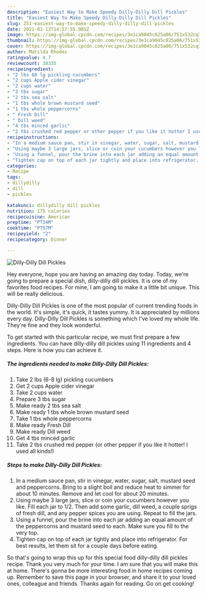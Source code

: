 ```yaml
---
description: "Easiest Way to Make Speedy Dilly-Dilly Dill Pickles"
title: "Easiest Way to Make Speedy Dilly-Dilly Dill Pickles"
slug: 251-easiest-way-to-make-speedy-dilly-dilly-dill-pickles
date: 2021-01-12T14:57:55.985Z
image: https://img-global.cpcdn.com/recipes/3e1ca9045c825a06/751x532cq70/dilly-dilly-dill-pickles-recipe-main-photo.jpg
thumbnail: https://img-global.cpcdn.com/recipes/3e1ca9045c825a06/751x532cq70/dilly-dilly-dill-pickles-recipe-main-photo.jpg
cover: https://img-global.cpcdn.com/recipes/3e1ca9045c825a06/751x532cq70/dilly-dilly-dill-pickles-recipe-main-photo.jpg
author: Matilda Rhodes
ratingvalue: 4.7
reviewcount: 38335
recipeingredient:
- "2 lbs 68 lg pickling cucumbers"
- "2 cups Apple cider vinegar"
- "2 cups water"
- "3 tbs sugar"
- "2 tbs sea salt"
- "1 tbs whole brown mustard seed"
- "1 tbs whole peppercorns"
- " Fresh Dill"
- " Dill weed"
- "4 tbs minced garlic"
- "2 tbs crushed red pepper or other pepper if you like it hotter I used all kinds"
recipeinstructions:
- "In a medium sauce pan, stir in vinegar, water, sugar, salt, mustard seed and peppercorns. Bring to a slight boil and reduce heat to simmer for about 10 minutes. Remove and let cool for about 20 minutes."
- "Using maybe 3 large jars, slice or coin your cucumbers however you like. Fill each jar to 1/2. Then add some garlic, dill weed, a couple sprigs of fresh dill, and any pepper spices you are using. Repeat to fill the jars."
- "Using a funnel, pour the brine into each jar adding an equal amount of the peppercorns and mustard seed to each. Make sure you fill to the very top."
- "Tighten cap on top of each jar tightly and place into refrigerator. For best results, let them sit for a couple days before eating."
categories:
- Recipe
tags:
- dillydilly
- dill
- pickles

katakunci: dillydilly dill pickles 
nutrition: 175 calories
recipecuisine: American
preptime: "PT34M"
cooktime: "PT57M"
recipeyield: "2"
recipecategory: Dinner

---
```



![Dilly-Dilly Dill Pickles](https://img-global.cpcdn.com/recipes/3e1ca9045c825a06/751x532cq70/dilly-dilly-dill-pickles-recipe-main-photo.jpg)

Hey everyone, hope you are having an amazing day today. Today, we're going to prepare a special dish, dilly-dilly dill pickles. It is one of my favorites food recipes. For mine, I am going to make it a little bit unique. This will be really delicious.



Dilly-Dilly Dill Pickles is one of the most popular of current trending foods in the world. It's simple, it's quick, it tastes yummy. It is appreciated by millions every day. Dilly-Dilly Dill Pickles is something which I've loved my whole life. They're fine and they look wonderful.


To get started with this particular recipe, we must first prepare a few ingredients. You can have dilly-dilly dill pickles using 11 ingredients and 4 steps. Here is how you can achieve it.

<!--inarticleads1-->

##### The ingredients needed to make Dilly-Dilly Dill Pickles:

1. Take 2 lbs (6-8 lg) pickling cucumbers
1. Get 2 cups Apple cider vinegar
1. Take 2 cups water
1. Prepare 3 tbs sugar
1. Make ready 2 tbs sea salt
1. Make ready 1 tbs whole brown mustard seed
1. Take 1 tbs whole peppercorns
1. Make ready  Fresh Dill
1. Make ready  Dill weed
1. Get 4 tbs minced garlic
1. Take 2 tbs crushed red pepper (or other pepper if you like it hotter! I used all kinds!)




<!--inarticleads2-->

##### Steps to make Dilly-Dilly Dill Pickles:

1. In a medium sauce pan, stir in vinegar, water, sugar, salt, mustard seed and peppercorns. Bring to a slight boil and reduce heat to simmer for about 10 minutes. Remove and let cool for about 20 minutes.
1. Using maybe 3 large jars, slice or coin your cucumbers however you like. Fill each jar to 1/2. Then add some garlic, dill weed, a couple sprigs of fresh dill, and any pepper spices you are using. Repeat to fill the jars.
1. Using a funnel, pour the brine into each jar adding an equal amount of the peppercorns and mustard seed to each. Make sure you fill to the very top.
1. Tighten cap on top of each jar tightly and place into refrigerator. For best results, let them sit for a couple days before eating.




So that's going to wrap this up for this special food dilly-dilly dill pickles recipe. Thank you very much for your time. I am sure that you will make this at home. There's gonna be more interesting food in home recipes coming up. Remember to save this page in your browser, and share it to your loved ones, colleague and friends. Thanks again for reading. Go on get cooking!
